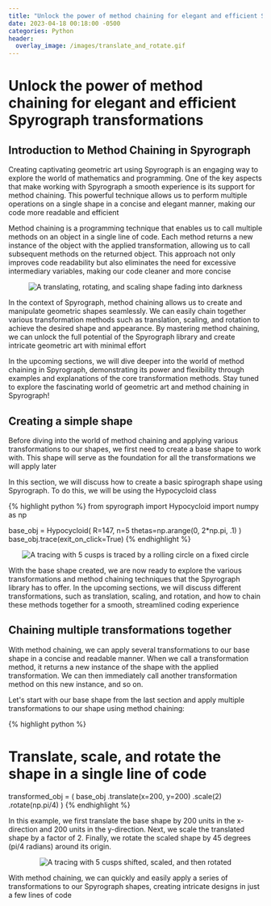 ```yaml
---
title: "Unlock the power of method chaining for elegant and efficient Spyrograph transformations"
date: 2023-04-18 00:18:00 -0500
categories: Python
header:
  overlay_image: /images/translate_and_rotate.gif
---
```


# Unlock the power of method chaining for elegant and efficient Spyrograph transformations

## Introduction to Method Chaining in Spyrograph

Creating captivating geometric art using Spyrograph is an engaging way to explore the world of mathematics and programming. One of the key aspects that make working with Spyrograph a smooth experience is its support for method chaining. This powerful technique allows us to perform multiple operations on a single shape in a concise and elegant manner, making our code more readable and efficient

Method chaining is a programming technique that enables us to call multiple methods on an object in a single line of code. Each method returns a new instance of the object with the applied transformation, allowing us to call subsequent methods on the returned object. This approach not only improves code readability but also eliminates the need for excessive intermediary variables, making our code cleaner and more concise

<p align="center">
  <img src="{{ site.url }}{{ site.baseurl }}/images/translate_and_rotate_example.gif" alt="A translating, rotating, and scaling shape fading into darkness">
</p>

In the context of Spyrograph, method chaining allows us to create and manipulate geometric shapes seamlessly. We can easily chain together various transformation methods such as translation, scaling, and rotation to achieve the desired shape and appearance. By mastering method chaining, we can unlock the full potential of the Spyrograph library and create intricate geometric art with minimal effort

In the upcoming sections, we will dive deeper into the world of method chaining in Spyrograph, demonstrating its power and flexibility through examples and explanations of the core transformation methods. Stay tuned to explore the fascinating world of geometric art and method chaining in Spyrograph!

## Creating a simple shape

Before diving into the world of method chaining and applying various transformations to our shapes, we first need to create a base shape to work with. This shape will serve as the foundation for all the transformations we will apply later

In this section, we will discuss how to create a basic spirograph shape using Spyrograph. To do this, we will be using the Hypocycloid class

{% highlight python %}
from spyrograph import Hypocycloid
import numpy as np

base_obj = Hypocycloid(
    R=147,
    n=5
    thetas=np.arange(0, 2*np.pi, .1)
)
base_obj.trace(exit_on_click=True)
{% endhighlight %}

<p align="center">
  <img src="{{ site.url }}{{ site.baseurl }}/images/base_shape_drawing_5_cusps.gif" alt="A tracing with 5 cusps is traced by a rolling circle on a fixed circle">
</p>

With the base shape created, we are now ready to explore the various transformations and method chaining techniques that the Spyrograph library has to offer. In the upcoming sections, we will discuss different transformations, such as translation, scaling, and rotation, and how to chain these methods together for a smooth, streamlined coding experience

## Chaining multiple transformations together

With method chaining, we can apply several transformations to our base shape in a concise and readable manner. When we call a transformation method, it returns a new instance of the shape with the applied transformation. We can then immediately call another transformation method on this new instance, and so on.

Let's start with our base shape from the last section and apply multiple transformations to our shape using method chaining:

{% highlight python %}
# Translate, scale, and rotate the shape in a single line of code
transformed_obj = (
    base_obj
    .translate(x=200, y=200)
    .scale(2)
    .rotate(np.pi/4)
)
{% endhighlight %}

In this example, we first translate the base shape by 200 units in the x-direction and 200 units in the y-direction. Next, we scale the translated shape by a factor of 2. Finally, we rotate the scaled shape by 45 degrees (pi/4 radians) around its origin.

<p align="center">
  <img src="{{ site.url }}{{ site.baseurl }}/images/showing_chained_methods1.gif" alt="A tracing with 5 cusps shifted, scaled, and then rotated">
</p>

With method chaining, we can quickly and easily apply a series of transformations to our Spyrograph shapes, creating intricate designs in just a few lines of code
